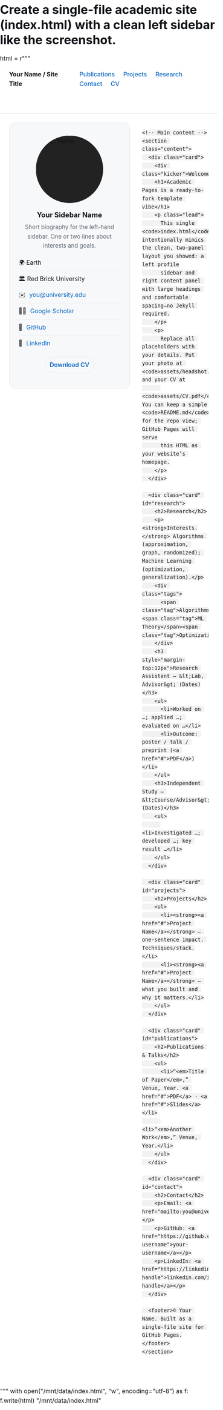 # Create a single-file academic site (index.html) with a clean left sidebar like the screenshot.
html = r"""<!doctype html>
<html lang="en">
<head>
  <meta charset="utf-8" />
  <meta name="viewport" content="width=device-width, initial-scale=1" />
  <title>Your Name — Academic Portfolio</title>
  <meta name="description" content="Academic portfolio for graduate applications: research, projects, publications, and CV." />
  <style>
    :root{
      --bg:#0f1214;
      --text:#e6e6e6;
      --muted:#9aa0a6;
      --accent:#4cc9f0;
      --card:#171a1c;
      --border:#262b2f;
      --link:#8ab4f8;
    }
    @media (prefers-color-scheme: light){
      :root{
        --bg:#ffffff;
        --text:#111418;
        --muted:#5f6b76;
        --accent:#0ea5e9;
        --card:#f7f8fa;
        --border:#e5e7eb;
        --link:#0a66c2;
      }
    }
    *{box-sizing:border-box}
    html,body{margin:0;padding:0;background:var(--bg);color:var(--text);font:16px/1.6 -apple-system,BlinkMacSystemFont,"Segoe UI",Roboto,Inter,Ubuntu,"Helvetica Neue",Arial,"Apple Color Emoji","Segoe UI Emoji";}
    a{color:var(--link);text-decoration:none}
    a:hover{text-decoration:underline}
    .container{max-width:1200px;margin:0 auto;padding:0 24px 64px}
    .topbar{position:sticky;top:0;background:rgba(15,18,20,.8);backdrop-filter:saturate(180%) blur(10px);border-bottom:1px solid var(--border);z-index:10}
    @media (prefers-color-scheme: light){ .topbar{background:rgba(255,255,255,.8);} }
    .topbar-inner{display:flex;align-items:center;justify-content:space-between;gap:24px;min-height:56px}
    .brand{font-weight:700}
    .nav a{margin-left:18px;font-weight:500}
    .layout{display:grid;grid-template-columns:320px 1fr;gap:32px;margin-top:24px}
    @media (max-width:900px){ .layout{grid-template-columns:1fr} .nav{display:none} }
    .sidebar{position:sticky;top:80px;align-self:start;background:var(--card);border:1px solid var(--border);border-radius:16px;padding:24px}
    .avatar{display:block;width:180px;height:180px;border-radius:50%;object-fit:cover;margin:8px auto 16px;border:1px solid var(--border);background:#222}
    .name{font-size:1.15rem;font-weight:700;text-align:center;margin:0 0 6px}
    .bio{font-size:.95rem;color:var(--muted);text-align:center;margin:0 0 12px}
    .list{list-style:none;padding:0;margin:8px 0 0}
    .list li{display:flex;align-items:center;gap:10px;padding:8px 0;border-bottom:1px dashed var(--border)}
    .list li:last-child{border-bottom:0}
    .pill{display:inline-block;padding:8px 12px;border:1px solid var(--border);border-radius:999px;background:transparent;font-weight:600}
    .pill:hover{background:var(--border)}
    .content{min-width:0}
    h1,h2{line-height:1.25}
    h1{font-size:2rem;margin:6px 0 8px}
    h2{margin:28px 0 8px}
    .card{background:var(--card);border:1px solid var(--border);border-radius:16px;padding:24px;margin-bottom:16px}
    .kicker{color:var(--muted);text-transform:uppercase;letter-spacing:.08em;font-size:.8rem}
    .lead{font-size:1.05rem;color:var(--muted)}
    .tags{display:flex;flex-wrap:wrap;gap:8px;margin-top:8px}
    .tag{font-size:.8rem;border:1px solid var(--border);padding:4px 8px;border-radius:999px;color:var(--muted)}
    footer{margin-top:32px;color:var(--muted);font-size:.9rem}
    code{background:rgba(127,127,127,.1);padding:.15em .35em;border-radius:6px}
  </style>
</head>
<body>
  <div class="topbar">
    <div class="container topbar-inner">
      <div class="brand">Your Name / Site Title</div>
      <nav class="nav">
        <a href="#publications">Publications</a>
        <a href="#projects">Projects</a>
        <a href="#research">Research</a>
        <a href="#contact">Contact</a>
        <a href="assets/CV.pdf">CV</a>
      </nav>
    </div>
  </div>

  <div class="container layout">
    <!-- Sidebar -->
    <aside class="sidebar">
      <img class="avatar" src="assets/headshot.jpg" alt="Your Name">
      <h3 class="name">Your Sidebar Name</h3>
      <p class="bio">Short biography for the left-hand sidebar. One or two lines about interests and goals.</p>
      <ul class="list">
        <li>🌍 Earth</li>
        <li>🏛️ Red Brick University</li>
        <li>✉️ <a href="mailto:you@university.edu">you@university.edu</a></li>
        <li>🧑‍🎓 <a href="https://scholar.google.com/">Google Scholar</a></li>
        <li>🐙 <a href="https://github.com/your-username">GitHub</a></li>
        <li>💼 <a href="https://linkedin.com/in/your-handle">LinkedIn</a></li>
      </ul>
      <p style="text-align:center;margin-top:14px">
        <a class="pill" href="assets/CV.pdf">Download CV</a>
      </p>
    </aside>

    <!-- Main content -->
    <section class="content">
      <div class="card">
        <div class="kicker">Welcome</div>
        <h1>Academic Pages is a ready-to-fork template vibe</h1>
        <p class="lead">
          This single <code>index.html</code> intentionally mimics the clean, two-panel layout you showed: a left profile
          sidebar and right content panel with large headings and comfortable spacing—no Jekyll required.
        </p>
        <p>
          Replace all placeholders with your details. Put your photo at <code>assets/headshot.jpg</code> and your CV at
          <code>assets/CV.pdf</code>. You can keep a simple <code>README.md</code> for the repo view; GitHub Pages will serve
          this HTML as your website’s homepage.
        </p>
      </div>

      <div class="card" id="research">
        <h2>Research</h2>
        <p><strong>Interests.</strong> Algorithms (approximation, graph, randomized); Machine Learning (optimization, generalization).</p>
        <div class="tags">
          <span class="tag">Algorithms</span><span class="tag">ML Theory</span><span class="tag">Optimization</span>
        </div>
        <h3 style="margin-top:12px">Research Assistant — &lt;Lab, Advisor&gt; (Dates)</h3>
        <ul>
          <li>Worked on …; applied …; evaluated on …</li>
          <li>Outcome: poster / talk / preprint (<a href="#">PDF</a>)</li>
        </ul>
        <h3>Independent Study — &lt;Course/Advisor&gt; (Dates)</h3>
        <ul>
          <li>Investigated …; developed …; key result …</li>
        </ul>
      </div>

      <div class="card" id="projects">
        <h2>Projects</h2>
        <ul>
          <li><strong><a href="#">Project Name</a></strong> — one-sentence impact. Techniques/stack.</li>
          <li><strong><a href="#">Project Name</a></strong> — what you built and why it matters.</li>
        </ul>
      </div>

      <div class="card" id="publications">
        <h2>Publications & Talks</h2>
        <ul>
          <li>“<em>Title of Paper</em>,” Venue, Year. <a href="#">PDF</a> · <a href="#">Slides</a></li>
          <li>“<em>Another Work</em>,” Venue, Year.</li>
        </ul>
      </div>

      <div class="card" id="contact">
        <h2>Contact</h2>
        <p>Email: <a href="mailto:you@university.edu">you@university.edu</a></p>
        <p>GitHub: <a href="https://github.com/your-username">your-username</a></p>
        <p>LinkedIn: <a href="https://linkedin.com/in/your-handle">linkedin.com/in/your-handle</a></p>
      </div>

      <footer>© Your Name. Built as a single-file site for GitHub Pages.</footer>
    </section>
  </div>
</body>
</html>
"""
with open("/mnt/data/index.html", "w", encoding="utf-8") as f:
    f.write(html)
"/mnt/data/index.html"
